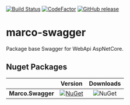 [![Build Status](https://dev.azure.com/marcoaurelioit/marco-swagger/_apis/build/status/marcoaurelioit.marco-swagger)](https://dev.azure.com/marcoaurelioit/marco-swagger/_build/latest?definitionId=1)
[![CodeFactor](https://www.codefactor.io/repository/github/marcoaurelioit/marco-swagger/badge)](https://www.codefactor.io/repository/github/marcoaurelioit/marco-swagger)
[![GitHub release](https://img.shields.io/github/release/marcoaurelioit/marco-swagger.svg)](https://github.com/marcoaurelioit/marco-swagger/releases)

# marco-swagger
Package base Swagger for WebApi AspNetCore.

## Nuget Packages
||Version|Downloads|
|---------------------------|:---:|:---:|
|**Marco.Swagger**|[![NuGet](https://img.shields.io/nuget/v/Marco.Swagger.svg)](https://www.nuget.org/packages/Marco.Swagger/)|![NuGet](https://img.shields.io/nuget/dt/Marco.Swagger.svg)|
